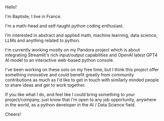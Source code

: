 Hello!

I'm Baptiste, I live in France.

I'm a math-head and self-taught python coding enthusiast.

I’m interested in abstract and applied math, machine learning, data science, LLMs and anything related to python.

I'm currently working mostly on my Pandora project which is about integrating Streamlit's rich input/output capabilities and OpenAI latest GPT4 AI model to an interactive web-based python console.

I've been working on these solo on my free time, but I think this project offer something innovative and could benefit greatly from community contributions as much as I'd like to get in touch with similarly minded people to share ideas and get to work together.

If you like what I do, and feel like I could bring something to your project/company, just know that I'm open to any job opportunity, anywhere in the world, as a python developer in the AI / Data Science field.

Cheers!

<!---
B4PT0R/B4PT0R is a ✨ special ✨ repository because its `README.md` (this file) appears on your GitHub profile.
You can click the Preview link to take a look at your changes.
--->
